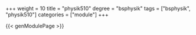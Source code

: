 +++
weight = 10
title = "physik510"
degree = "bsphysik"
tags = ["bsphysik", "physik510"]
categories = ["module"]
+++

{{< genModulePage >}}
